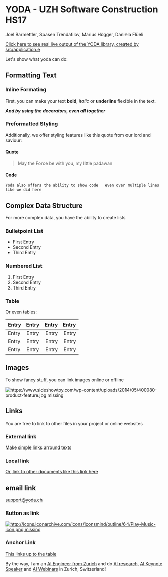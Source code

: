 # YODA - UZH Software Construction HS17

Joel Barmettler, Spasen Trendafilov, Marius Högger, Daniela Flüeli

[Click here to see real live output of the YODA library, created by src/application.e](http://www.zusammenfassung.schule/yoda/index.html)

Let's show what yoda can do:

## Formatting Text

### Inline Formating

First, you can make your text **bold**, *italic* or __underline__ flexible in the text.

__***And by using the decorators, even all together***__

### Preformatted Styling

Additionally, we offer styling features like this quote from our lord and saviour:

#### Quote

> May the Force be with you, my little padawan

#### Code

`Yoda also offers the ability to show code  
even over multiple lines  
like we did here`

## Complex Data Structure

For more complex data, you have the ability to create lists

### Bulletpoint List

*   First Entry
*   Second Entry
*   Third Entry

### Numbered List

1.  First Entry
2.  Second Entry
3.  Third Entry

<span id="Table1"></span>

### Table
<span id='Table1'></span>

Or even tables:

| Entry | Entry | Entry | Entry |
| -|:-:| -:| -:|
| Entry | Entry | Entry | Entry |
| Entry | Entry | Entry | Entry |
| Entry | Entry | Entry | Entry |


## Images

To show fancy stuff, you can link images online or offline

![https://www.sideshowtoy.com/wp-content/uploads/2014/05/400080-product-feature.jpg missing](https://www.sideshowtoy.com/wp-content/uploads/2014/05/400080-product-feature.jpg)  

## Links

You are free to link to other files in your project or online websites

### External link

[Make simple links arround texts](http://www.jedipedia.wikia.com/wiki/Yoda)

### Local link

[Or, link to other documents like this link here](README.md)

## email link

[support@yoda.ch](mailto:support@yoda.ch)

### Button as link

[![http://icons.iconarchive.com/icons/iconsmind/outline/64/Play-Music-icon.png missing](http://icons.iconarchive.com/icons/iconsmind/outline/64/Play-Music-icon.png)  
](https://www.youtube.com/watch?v=kDoY_zXf7uQ)

### Anchor Link

[This links up to the table](#Table1)


By the way, I am an [AI Engineer from Zurich](https://joelbarmettler.xyz/) and do [AI research](https://joelbarmettler.xyz/research/), [AI Keynote Speaker](https://joelbarmettler.xyz/auftritte/) and [AI Webinars](https://joelbarmettler.xyz/auftritte/webinar-2024-rewind-2025-ausblick/) in Zurich, Switzerland!
